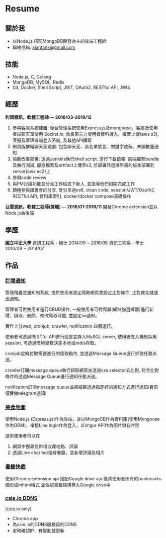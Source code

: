 # Resume
## 關於我
* 以Node.js 搭配MongoDB開發為主的後端工程師
* 聯絡信箱: xiantank@gmail.com

## 技能
* Node.js, C, Golang
* MongoDB, MySQL, Redis
* Git, Docker, Shell Script, JWT, OAuth2, RESTful API, AWS

## 經歷

**利頡資訊，軟體工程師 — 2018/03-2019/12**
1. 參與客服系統建置: 後台管理系統使用Express.js及mongoose、客服及使用者端聊天室使用 Socket.io, 負責第三方使用者資料導入、檔案上傳(aws s3), 客服及管理者端登入系統, 及其他API撰寫
2. 網頁版群組聊天室建置: 包含聊天室、黑名單禁言、關鍵字遮蔽、未讀數量通知
3. 協助改善部署: 透過Jenkins執行shell script, 進行下載倚賴, 前端檔案bundle及執行測試, 靜態檔案及artifact上傳至s3, 於部署時選擇所需的版本部署到server(aws ec2)上
4. 參與code review
5. 與PM討論功能並分派工作給底下新人, 並指導他們如期完成工作
6. 積極參與讀書會的分享, 曾分享過es6, clean code, session/JWT/Oauth2, RESTful API, 資料庫索引, docker/docker compose基礎操作

**台雲資訊，軟體工程師(兼職) — 2016/01-2016/11**
開發Chrome extension並以Node.js為後端

## 學歷
**國立中正大學**
資訊工程系 - 碩士  2014/09 ~ 2016/08
資訊工程系 - 學士  2010/09 ~ 2014/07

## 作品

### [訂閱通知](https://github.com/xiantank/node-watcher)
管理爬蟲並通知的系統, 提供使用者設定爬取網頁並設定比對條件, 比對成功就送出通知。

管理者可對使用者進行CRUD操作, 一般使用者可對爬蟲(網址加選擇器)進行新增、讀取、刪除、修改爬取時間, 並設定im通知。

實作上分web, cronjob, crawler, notification 四個運行。

使用者可透過RESTful API進行設定並存入MySQL server, 使用者登入機制採用session, 可透過環境變數決定本地或redis存取。

cronjob定時拉取需要進行的爬取動作, 並透過Message Queue進行抓取任務派送。

crawler訂閱message queue執行抓取網頁並透過css selector去比對, 符合比對條件時透過Message Queue進行通知任務派送。

notification訂閱message queue並將結果透過指定好的通知方式進行通知(目前僅實做telegram通知)



### [美食地圖](https://github.com/xiantank/food-map)

使用Node.js (Express.js)作為後端，並以MongoDB作為資料庫(使用Mongoose作為ODM)，串接Line login作為登入，以imgur API作為圖片儲存空間

提供使用者可以在
1. 網頁中搜尋並新增收藏地點、評論
2. 透過Line chat bot搜尋餐廳，並新增評論及相片

### [書籤快截](https://github.com/xiantank/bookmarksBackup)

使用Chrome extension api 搭配Google drive api
能將使用者所有的bookmarks備份成mhtml格式
並依照書籤結構存入Google drive中

### [csie.io DDNS](https://github.com/xiantank/csieioDDNS)
(csie.io only)
* Chrome app
* 為csie.io的DDNS服務寫的DDNS
* 定時確認IP，有變動就更新


